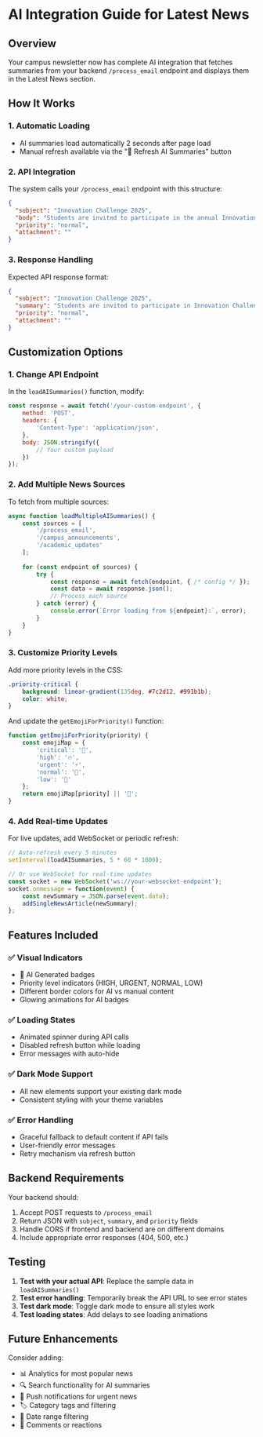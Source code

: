 # AI Integration Guide for Latest News

## Overview
Your campus newsletter now has complete AI integration that fetches summaries from your backend `/process_email` endpoint and displays them in the Latest News section.

## How It Works

### 1. **Automatic Loading**
- AI summaries load automatically 2 seconds after page load
- Manual refresh available via the "🔄 Refresh AI Summaries" button

### 2. **API Integration**
The system calls your `/process_email` endpoint with this structure:
```json
{
  "subject": "Innovation Challenge 2025",
  "body": "Students are invited to participate in the annual Innovation Challenge...",
  "priority": "normal",
  "attachment": ""
}
```

### 3. **Response Handling**
Expected API response format:
```json
{
  "subject": "Innovation Challenge 2025",
  "summary": "Students are invited to participate in Innovation Challenge with $50,000 prize pool.",
  "priority": "normal",
  "attachment": ""
}
```

## Customization Options

### 1. **Change API Endpoint**
In the `loadAISummaries()` function, modify:
```javascript
const response = await fetch('/your-custom-endpoint', {
    method: 'POST',
    headers: {
        'Content-Type': 'application/json',
    },
    body: JSON.stringify({
        // Your custom payload
    })
});
```

### 2. **Add Multiple News Sources**
To fetch from multiple sources:
```javascript
async function loadMultipleAISummaries() {
    const sources = [
        '/process_email',
        '/campus_announcements',
        '/academic_updates'
    ];
    
    for (const endpoint of sources) {
        try {
            const response = await fetch(endpoint, { /* config */ });
            const data = await response.json();
            // Process each source
        } catch (error) {
            console.error(`Error loading from ${endpoint}:`, error);
        }
    }
}
```

### 3. **Customize Priority Levels**
Add more priority levels in the CSS:
```css
.priority-critical {
    background: linear-gradient(135deg, #7c2d12, #991b1b);
    color: white;
}
```

And update the `getEmojiForPriority()` function:
```javascript
function getEmojiForPriority(priority) {
    const emojiMap = {
        'critical': '🚨',
        'high': '🔥',
        'urgent': '⚡',
        'normal': '📰',
        'low': '📄'
    };
    return emojiMap[priority] || '📰';
}
```

### 4. **Add Real-time Updates**
For live updates, add WebSocket or periodic refresh:
```javascript
// Auto-refresh every 5 minutes
setInterval(loadAISummaries, 5 * 60 * 1000);

// Or use WebSocket for real-time updates
const socket = new WebSocket('ws://your-websocket-endpoint');
socket.onmessage = function(event) {
    const newSummary = JSON.parse(event.data);
    addSingleNewsArticle(newSummary);
};
```

## Features Included

### ✅ **Visual Indicators**
- 🤖 AI Generated badges
- Priority level indicators (HIGH, URGENT, NORMAL, LOW)
- Different border colors for AI vs manual content
- Glowing animations for AI badges

### ✅ **Loading States**
- Animated spinner during API calls
- Disabled refresh button while loading
- Error messages with auto-hide

### ✅ **Dark Mode Support**
- All new elements support your existing dark mode
- Consistent styling with your theme variables

### ✅ **Error Handling**
- Graceful fallback to default content if API fails
- User-friendly error messages
- Retry mechanism via refresh button

## Backend Requirements

Your backend should:
1. Accept POST requests to `/process_email`
2. Return JSON with `subject`, `summary`, and `priority` fields
3. Handle CORS if frontend and backend are on different domains
4. Include appropriate error responses (404, 500, etc.)

## Testing

1. **Test with your actual API**: Replace the sample data in `loadAISummaries()`
2. **Test error handling**: Temporarily break the API URL to see error states
3. **Test dark mode**: Toggle dark mode to ensure all styles work
4. **Test loading states**: Add delays to see loading animations

## Future Enhancements

Consider adding:
- 📊 Analytics for most popular news
- 🔍 Search functionality for AI summaries
- 📱 Push notifications for urgent news
- 🏷️ Category tags and filtering
- 📅 Date range filtering
- 💬 Comments or reactions